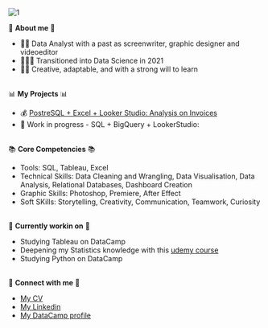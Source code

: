 ![1](https://user-images.githubusercontent.com/119680854/219945011-28218294-6897-449b-9cdf-40feb21f8653.png)


🌟 **About me** 🌟<br>
- 🙋🏻 Data Analyst with a past as screenwriter, graphic designer and videoeditor
- 🧑🏻‍💻 Transitioned into Data Science in 2021
- 💁🏻 Creative, adaptable, and with a strong will to learn


<br>📊 **My Projects** 📊<br>
- 💰 [PostreSQL + Excel + Looker Studio: Analysis on Invoices](https://github.com/ludovicato/Analysis_on_invoices.git)
- 🚧 Work in progress - SQL + BigQuery + LookerStudio: 

<!--
- 🎮 Videogames
- 📦 Delivery
- 🧸 Catena di GiocattoliFarmaceie
-->


<br>📚 **Core Competencies** 📚<br>
- Tools: SQL, Tableau, Excel
- Technical Skills: Data Cleaning and Wrangling, Data Visualisation, Data Analysis, Relational Databases, Dashboard Creation
- Graphic Skills: Photoshop, Premiere, After Effect
- Soft SKills: Storytelling, Creativity, Communication, Teamwork, Curiosity


<br>📍 **Currently workin on** 📍<br>
- Studying Tableau on DataCamp
- Deepening my Statistics knowledge with this [udemy course](https://www.udemy.com/course/the-data-science-course-complete-data-science-bootcamp/)
- Studying Python on DataCamp

<!--
- 🎲 Progetto Dungeons & Dragons
-->

<br>🤝 **Connect with me** 🤝<br>
- [My CV](https://drive.google.com/file/d/1lUwodpB-XylQhVi9ofaVd6_vViCYSUvn/view?usp=sharing)
- [My Linkedin](https://www.linkedin.com/in/ludovicato/) <br>
- [My DataCamp profile](https://www.datacamp.com/profile/ludovicato)
